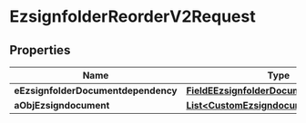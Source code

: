 

# EzsignfolderReorderV2Request

## Properties

Name | Type | Description | Notes
------------ | ------------- | ------------- | -------------
**eEzsignfolderDocumentdependency** | [**FieldEEzsignfolderDocumentdependency**](FieldEEzsignfolderDocumentdependency.md) |  |  [optional]
**aObjEzsigndocument** | [**List&lt;CustomEzsigndocumentRequest&gt;**](CustomEzsigndocumentRequest.md) |  | 




